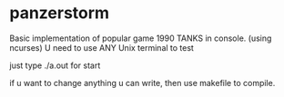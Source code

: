 # panzerstorm
Basic implementation of popular game 1990 TANKS in console. (using ncurses)
U need to use ANY Unix terminal to test

just type ./a.out for start

if u want to change anything u can write, then use makefile to compile.
